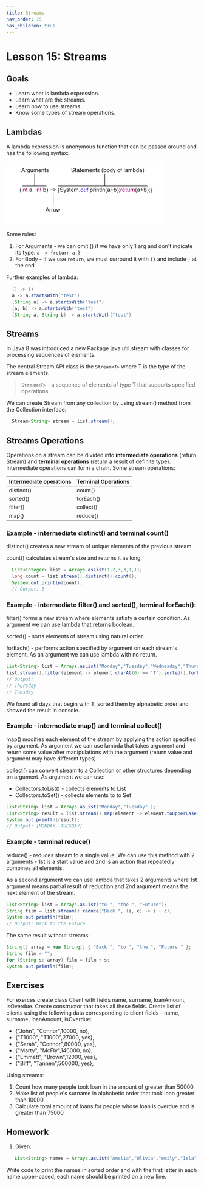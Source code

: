 ```yaml
---
title: Streams
nav_order: 15
has_children: true
---
```


# Lesson 15: Streams

## Goals

- Learn what is lambda expression.
- Learn what are the streams.
- Learn how to use streams.
- Know some types of stream operations.

## Lambdas

A lambda expression is anonymous function that can be passed around and has the following syntax:

![Lambda expresson](lambdaex.png)

Some rules:

1. For Arguments - we can omit () if we have only 1 arg and don't indicate its type: `a -> {return a;}`
2. For Body - if we use `return`, we must surround it with `{}` and include `;` at the end

Further examples of lambda:

```java
  () -> ()
  a -> a.startsWith("test")
  (String a) -> a.startsWith("test")
  (a, b) -> a.startsWith("test")
  (String a, String b) -> a.startsWith("test")
```

## Streams

In Java 8 was introduced a new Package java.util.stream with classes for processing sequences of elements.

The central Stream API class is the `Stream<T>` where T is the type of the stream elements.

> `Stream<T>` - a sequence of elements of type T that supports specified operations.

We can create Stream from any collection by using stream() method from the Collection interface:

```java
  Stream<String> stream = list.stream();
```

## Streams Operations

Operations on a stream can be divided into **intermediate operations** (return Stream) and **terminal operations** (return a result of definite type). Intermediate operations can form a chain. Some stream operations:

| Intermediate operations | Terminal Operations |
| :---------------------- | :------------------ |
| distinct()              | count()             |
| sorted()                | forEach()           |
| filter()                | collect()           |
| map()                   | reduce()            |

### Example - intermediate distinct() and terminal count()

distinct() creates a new stream of unique elements of the previous stream.

count() calculates stream's size and returns it as long.

```java
  List<Integer> list = Arrays.asList(1,2,3,3,1,1);
  long count = list.stream().distinct().count();
  System.out.println(count);
  // Output: 3
```

### Example - intermediate filter() and sorted(), terminal forEach():

filter() forms a new stream where elements satisfy a certain condition. As argument we can use lambda that returns boolean.

sorted() - sorts elements of stream using natural order.

forEach() - performs action specified by argument on each stream's element. As an argument we can use lambda with no return.

```java
List<String> list = Arrays.asList("Monday","Tuesday","Wednesday","Thursday","Friday","Saturday","Sunday" );
list.stream().filter(element -> element.charAt(0) == 'T').sorted().forEach(s->System.out.println(s));
// Output:
// Thursday
// Tuesday
```

We found all days that begin with T, sorted them by alphabetic order and showed the result in console.

### Example - intermediate map() and terminal collect()

map() modifies each element of the stream by applying the action specified by argument. As argument we can use lambda that takes argument and return some value after manipulations with the argument (return value and argument may have different types)

collect() can convert stream to a Collection or other structures depending on argument. As argument we can use:

- Collectors.toList() - collects elements to List
- Collectors.toSet() - collects elements to to Set

```java
List<String> list = Arrays.asList("Monday","Tuesday" );
List<String> result = list.stream().map(element -> element.toUpperCase()).collect(Collectors.toList());
System.out.println(result);
// Output: [MONDAY, TUESDAY]
```

### Example - terminal reduce()

reduce() - reduces stream to a single value. We can use this method with 2 arguments - 1st is a start value and 2nd is an action that repeatedly combines all elements.

As a second argument we can use lambda that takes 2 arguments where 1st argument means partial result of reduction and 2nd argument means the next element of the stream.

```java
List<String> list = Arrays.asList("to ", "the ", "Future");
String film = list.stream().reduce("Back ", (s, c) -> s + c);
System.out.println(film);
// Output: Back to the Future
```

The same result without streams:

```java
String[] array = new String[] { "Back ", "to ", "the ", "Future " };
String film = "";
for (String s: array) film = film + s;
System.out.println(film);
```

## Exercises

For exerces create class Client with fields name, surname, loanAmount, isOverdue.
Create constructor that takes all these fields.
Create list of clients using the following data corresponding to client fields - name, surname, loanAmount, isOverdue:

- {"John", "Connor",10000, no},
- {"T1000", "T1000",27000, yes},
- {"Sarah", "Connor",80000, yes},
- {"Marty", "McFly",146000, no},
- {"Emmett", "Brown",12000, yes},
- {"Biff", "Tannen",500000, yes},

Using streams:

1. Count how many people took loan in the amount of greater than 50000
2. Make list of people's surname in alphabetic order that took loan greater than 10000
3. Calculate total amount of loans for people whose loan is overdue and is greater than 75000

## Homework

1. Given:

```java
   List<String> names = Arrays.asList("Amelia","Olivia","emily","Isla","Ava","oliver","Jack","Charlie","harry","Jakob").
```

Write code to print the names in sorted order and with the first letter in each name upper-cased, each name should be printed on a new line.

